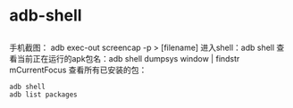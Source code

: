 # adb-shell
## 
手机截图： adb exec-out screencap -p > [filename]
进入shell：adb shell
查看当前正在运行的apk包名：adb shell dumpsys window | findstr mCurrentFocus
查看所有已安装的包：
```
adb shell
adb list packages
```
